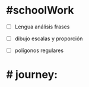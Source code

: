 # #schoolWork

- [ ] Lengua análisis frases 
- [ ] dibujo escalas y proporción
- [ ] polígonos regulares 


#  # journey:


